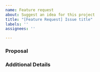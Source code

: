 ```yaml
---
name: Feature request
about: Suggest an idea for this project
title: "[Feature Request] Issue title"
labels: ''
assignees: ''

---
```


<!-- Describe the feature in detail here. Be sure you have searched existing issues first. -->

### Proposal

<!-- Provide examples of how the implementation of this feature might look when using the SDK. -->

### Additional Details

<!-- Optional information / data points. -->
